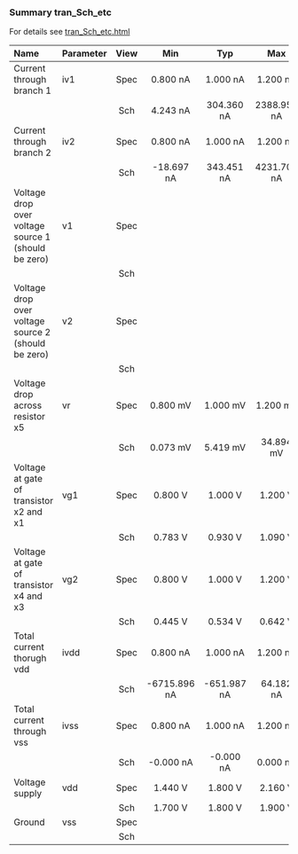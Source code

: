 ### Summary tran_Sch_etc

For details see <a href='tran_Sch_etc.html'>tran_Sch_etc.html</a>

|**Name**|**Parameter**|**View**|**Min** | **Typ** | **Max**|
|:---|:---|:---:|:---:|:---:|:---:|
|Current through branch 1|iv1 | Spec | 0.800 nA | 1.000 nA | 1.200 nA |
| | | Sch|4.243 nA | 304.360 nA | 2388.955 nA |
|Current through branch 2|iv2 | Spec | 0.800 nA | 1.000 nA | 1.200 nA |
| | | Sch|-18.697 nA | 343.451 nA | 4231.700 nA |
|Voltage drop over voltage source 1 (should be zero)|v1 | Spec |  |  |  |
| | | Sch| |  |  |
|Voltage drop over voltage source 2 (should be zero)|v2 | Spec |  |  |  |
| | | Sch| |  |  |
|Voltage drop across resistor x5|vr | Spec | 0.800 mV | 1.000 mV | 1.200 mV |
| | | Sch|0.073 mV | 5.419 mV | 34.894 mV |
|Voltage at gate of transistor x2 and x1|vg1 | Spec | 0.800 V | 1.000 V | 1.200 V |
| | | Sch|0.783 V | 0.930 V | 1.090 V |
|Voltage at gate of transistor x4 and x3|vg2 | Spec | 0.800 V | 1.000 V | 1.200 V |
| | | Sch|0.445 V | 0.534 V | 0.642 V |
|Total current thorugh vdd|ivdd | Spec | 0.800 nA | 1.000 nA | 1.200 nA |
| | | Sch|-6715.896 nA | -651.987 nA | 64.182 nA |
|Total current through vss|ivss | Spec | 0.800 nA | 1.000 nA | 1.200 nA |
| | | Sch|-0.000 nA | -0.000 nA | 0.000 nA |
|Voltage supply|vdd | Spec | 1.440 V | 1.800 V | 2.160 V |
| | | Sch|1.700 V | 1.800 V | 1.900 V |
|Ground|vss | Spec |  |  |  |
| | | Sch| |  |  |
